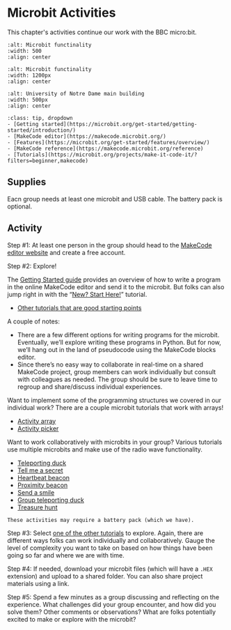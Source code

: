 # Microbit Activities

This chapter's activities continue our work with the BBC micro:bit. 

```{image} https://cdn.sanity.io/images/ajwvhvgo/production/00657b75b7742fc80c54051967c443686389c10e-1272x567.png?w=870&q=80&fit=max&auto=format
:alt: Microbit functinality
:width: 500
:align: center
```

```{image} https://microbit-challenges.readthedocs.io/en/latest/_images/microbit-hardware-access.jpg
:alt: Microbit functinality
:width: 1200px
:align: center
```

```{image} ../images/ch1/bits-bytes-explanation.png
:alt: University of Notre Dame main building
:width: 500px
:align: center
```

```{admonition} Resources
:class: tip, dropdown
- [Getting started](https://microbit.org/get-started/getting-started/introduction/)
- [MakeCode editor](https://makecode.microbit.org/)
- [Features](https://microbit.org/get-started/features/overview/)
- [MakeCode reference](https://makecode.microbit.org/reference)
- [Tutorials](https://microbit.org/projects/make-it-code-it/?filters=beginner,makecode)
```

## Supplies 

Eacn group needs at least one microbit and USB cable. The battery pack is optional.

## Activity

Step #1: At least one person in the group should head to the [MakeCode editor website](https://makecode.microbit.org/) and create a free account.

Step #2: Explore!

The [Getting Started guide](https://microbit.org/get-started/getting-started/introduction/) provides an overview of how to write a program in the online MakeCode editor and send it to the microbit. But folks can also jump right in with the “[New? Start Here!](https://makecode.microbit.org/#editor)” tutorial.
- [Other tutorials that are good starting points](https://microbit.org/projects/make-it-code-it/?filters=beginner,makecode)

A couple of notes:
- There are a few different options for writing programs for the microbit. Eventually, we’ll explore writing these programs in Python. But for now, we’ll hang out in the land of pseudocode using the MakeCode blocks editor.
- Since there’s no easy way to collaborate in real-time on a shared MakeCode project, group members can work individually but consult with colleagues as needed. The group should be sure to leave time to regroup and share/discuss individual experiences.

Want to implement some of the programming structures we covered in our individual work? There are a couple microbit tutorials that work with arrays!
- [Activity array](https://microbit.org/projects/make-it-code-it/activity-array/)
- [Activity picker](https://microbit.org/projects/make-it-code-it/activity-picker/)

Want to work collaboratively with microbits in your group? Various tutorials use multiple microbits and make use of the radio wave functionality. 
- [Teleporting duck](https://microbit.org/projects/make-it-code-it/teleporting-duck/)
- [Tell me a secret](https://microbit.org/projects/make-it-code-it/tell-me-a-secret/)
- [Heartbeat beacon](https://microbit.org/projects/make-it-code-it/heartbeat-beacon/)
- [Proximity beacon](https://microbit.org/projects/make-it-code-it/proximity-beacon/)
- [Send a smile](https://microbit.org/projects/make-it-code-it/send-a-smile/)
- [Group teleporting duck](https://microbit.org/projects/make-it-code-it/group-teleporting-duck/)
- [Treasure hunt](https://microbit.org/projects/make-it-code-it/treasure-hunt/)

```{note}
These activities may require a battery pack (which we have).
```



Step #3: Select [one of the other tutorials](https://microbit.org/projects/make-it-code-it/?filters=beginner,makecode) to explore. Again, there are different ways folks can work individually and collaboratively. Gauge the level of complexity you want to take on based on how things have been going so far and where we are with time.

Step #4: If needed, download your microbit files (which will have a `.HEX` extension) and upload to a shared folder. You can also share project materials using a link.

Step #5: Spend a few minutes as a group discussing and reflecting on the experience. What challenges did your group encounter, and how did you solve them? Other comments or observations? What are folks potentially excited to make or explore with the microbit?